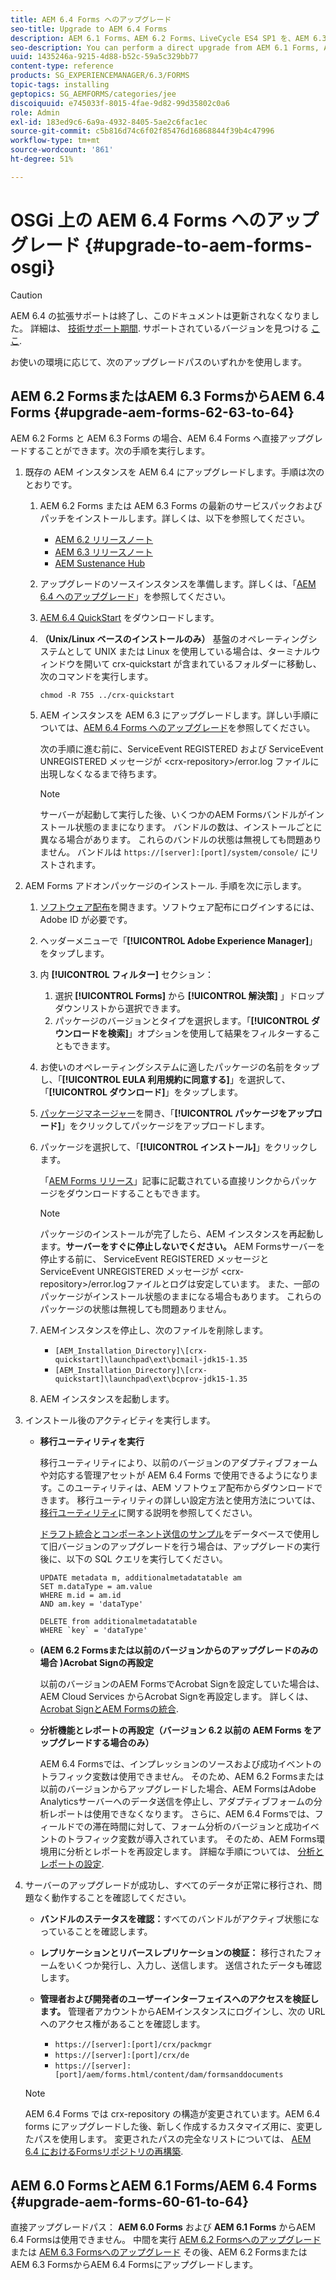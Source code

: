 ```yaml
---
title: AEM 6.4 Forms へのアップグレード
seo-title: Upgrade to AEM 6.4 Forms
description: AEM 6.1 Forms、AEM 6.2 Forms、LiveCycle ES4 SP1 を、AEM 6.3 Forms に直接アップグレードすることができます。
seo-description: You can perform a direct upgrade from AEM 6.1 Forms, AEM 6.2 Forms, and LiveCycle ES4 SP1 to AEM 6.3 Forms.
uuid: 1435246a-9215-4d88-b52c-59a5c329bb77
content-type: reference
products: SG_EXPERIENCEMANAGER/6.3/FORMS
topic-tags: installing
geptopics: SG_AEMFORMS/categories/jee
discoiquuid: e745033f-8015-4fae-9d82-99d35802c0a6
role: Admin
exl-id: 183ed9c6-6a9a-4932-8405-5ae2c6fac1ec
source-git-commit: c5b816d74c6f02f85476d16868844f39b4c47996
workflow-type: tm+mt
source-wordcount: '861'
ht-degree: 51%

---
```


# OSGi 上の AEM 6.4 Forms へのアップグレード {#upgrade-to-aem-forms-osgi}

>[!CAUTION]
>
>AEM 6.4 の拡張サポートは終了し、このドキュメントは更新されなくなりました。 詳細は、 [技術サポート期間](https://helpx.adobe.com/jp/support/programs/eol-matrix.html). サポートされているバージョンを見つける [ここ](https://experienceleague.adobe.com/docs/?lang=ja).

お使いの環境に応じて、次のアップグレードパスのいずれかを使用します。

## AEM 6.2 FormsまたはAEM 6.3 FormsからAEM 6.4 Forms {#upgrade-aem-forms-62-63-to-64}

AEM 6.2 Forms と AEM 6.3 Forms の場合、AEM 6.4 Forms へ直接アップグレードすることができます。次の手順を実行します。

1. 既存の AEM インスタンスを AEM 6.4 にアップグレードします。手順は次のとおりです。

   1. AEM 6.2 Forms または AEM 6.3 Forms の最新のサービスパックおよびパッチをインストールします。詳しくは、以下を参照してください。

      * [AEM 6.2 リリースノート](https://helpx.adobe.com/jp/experience-manager/6-2/release-notes.html)
      * [AEM 6.3 リリースノート](https://helpx.adobe.com/jp/experience-manager/6-3/release-notes.html)
      * [AEM Sustenance Hub](https://helpx.adobe.com/jp/experience-manager/aem-releases-updates.html)
   1. アップグレードのソースインスタンスを準備します。詳しくは、「[AEM 6.4 へのアップグレード](/help/sites-deploying/upgrade.md#preparing%20the%20source%20instance)」を参照してください。
   1. [AEM 6.4 QuickStart](/help/sites-deploying/deploy.md#getting%20the%20software) をダウンロードします。
   1. **（Unix/Linux ベースのインストールのみ）** 基盤のオペレーティングシステムとして UNIX または Linux を使用している場合は、ターミナルウィンドウを開いて crx-quickstart が含まれているフォルダーに移動し、次のコマンドを実行します。

      `chmod -R 755 ../crx-quickstart`

   1. AEM インスタンスを AEM 6.3 にアップグレードします。詳しい手順については、[AEM 6.4 Forms へのアップグレード](/help/sites-deploying/upgrade.md)を参照してください。

      次の手順に進む前に、ServiceEvent REGISTERED および ServiceEvent UNREGISTERED メッセージが &lt;crx-repository>/error.log ファイルに出現しなくなるまで待ちます。

      >[!NOTE]
      >
      >サーバーが起動して実行した後、いくつかのAEM Formsバンドルがインストール状態のままになります。 バンドルの数は、インストールごとに異なる場合があります。 これらのバンドルの状態は無視しても問題ありません。 バンドルは `https://[server]:[port]/system/console/` にリストされます。


1. AEM Forms アドオンパッケージのインストール. 手順を次に示します。

   1. [ソフトウェア配布](https://experience.adobe.com/downloads)を開きます。ソフトウェア配布にログインするには、Adobe ID が必要です。
   1. ヘッダーメニューで「**[!UICONTROL Adobe Experience Manager]**」をタップします。
   1. 内 **[!UICONTROL フィルター]** セクション：
      1. 選択 **[!UICONTROL Forms]** から **[!UICONTROL 解決策]** 」ドロップダウンリストから選択できます。
      1. パッケージのバージョンとタイプを選択します。「**[!UICONTROL ダウンロードを検索]**」オプションを使用して結果をフィルターすることもできます。
   1. お使いのオペレーティングシステムに適したパッケージの名前をタップし、「**[!UICONTROL EULA 利用規約に同意する]**」を選択して、「**[!UICONTROL ダウンロード]**」をタップします。
   1. [パッケージマネージャー](https://experienceleague.adobe.com/docs/experience-manager-65/administering/contentmanagement/package-manager.html?lang=ja)を開き、「**[!UICONTROL パッケージをアップロード]**」をクリックしてパッケージをアップロードします。
   1. パッケージを選択して、「**[!UICONTROL インストール]**」をクリックします。

      「[AEM Forms リリース](https://helpx.adobe.com/jp/aem-forms/kb/aem-forms-releases.html)」記事に記載されている直接リンクからパッケージをダウンロードすることもできます。

      >[!NOTE]
      >
      >パッケージのインストールが完了したら、AEM インスタンスを再起動します。**サーバーをすぐに停止しないでください。** AEM Formsサーバーを停止する前に、 ServiceEvent REGISTERED メッセージと ServiceEvent UNREGISTERED メッセージが &lt;crx-repository>/error.logファイルとログは安定しています。 また、一部のパッケージがインストール状態のままになる場合もあります。 これらのパッケージの状態は無視しても問題ありません。

   1. AEMインスタンスを停止し、次のファイルを削除します。

      * `[AEM_Installation_Directory]\[crx-quickstart]\launchpad\ext\bcmail-jdk15-1.35`
      * `[AEM_Installation_Directory]\[crx-quickstart]\launchpad\ext\bcprov-jdk15-1.35`
   1. AEM インスタンスを起動します。


1. インストール後のアクティビティを実行します。

   * **移行ユーティリティを実行**

      移行ユーティリティにより、以前のバージョンのアダプティブフォームや対応する管理アセットが AEM 6.4 Forms で使用できるようになります。このユーティリティは、AEM ソフトウェア配布からダウンロードできます。 移行ユーティリティの詳しい設定方法と使用方法については、[移行ユーティリティ](/help/forms/using/migration-utility.md)に関する説明を参照してください。

      [ドラフト統合とコンポーネント送信のサンプル](integrate-draft-submission-database.md)をデータベースで使用して旧バージョンのアップグレードを行う場合は、アップグレードの実行後に、以下の SQL クエリを実行してください。

      ```
      UPDATE metadata m, additionalmetadatatable am
      SET m.dataType = am.value
      WHERE m.id = am.id
      AND am.key = 'dataType'
      ```

      ```
      DELETE from additionalmetadatatable
      WHERE `key` = 'dataType'
      ```

   * **(AEM 6.2 Formsまたは以前のバージョンからのアップグレードのみの場合 )Acrobat Signの再設定**

      以前のバージョンのAEM FormsでAcrobat Signを設定していた場合は、AEM Cloud Services からAcrobat Signを再設定します。 詳しくは、 [Acrobat SignとAEM Formsの統合](/help/forms/using/adobe-sign-integration-adaptive-forms.md).

   * **分析機能とレポートの再設定（バージョン 6.2 以前の AEM Forms をアップグレードする場合のみ）** 

      AEM 6.4 Formsでは、インプレッションのソースおよび成功イベントのトラフィック変数は使用できません。 そのため、AEM 6.2 Formsまたは以前のバージョンからアップグレードした場合、AEM FormsはAdobe Analyticsサーバーへのデータ送信を停止し、アダプティブフォームの分析レポートは使用できなくなります。 さらに、AEM 6.4 Formsでは、フィールドでの滞在時間に対して、フォーム分析のバージョンと成功イベントのトラフィック変数が導入されています。 そのため、AEM Forms環境用に分析とレポートを再設定します。 詳細な手順については、 [分析とレポートの設定](/help/forms/using/configure-analytics-forms-documents.md).

1. サーバーのアップグレードが成功し、すべてのデータが正常に移行され、問題なく動作することを確認してください。

   * **バンドルのステータスを確認：**&#x200B;すべてのバンドルがアクティブ状態になっていることを確認します。
   * **レプリケーションとリバースレプリケーションの検証：** 移行されたフォームをいくつか発行し、入力し、送信します。 送信されたデータも確認します。
   * **管理者および開発者のユーザーインターフェイスへのアクセスを検証します。** 管理者アカウントからAEMインスタンスにログインし、次の URL へのアクセス権があることを確認します。

      * `https://[server]:[port]/crx/packmgr`
      * `https://[server]:[port]/crx/de`
      * `https://[server]:[port]/aem/forms.html/content/dam/formsanddocuments`

   >[!NOTE]
   AEM 6.4 Forms では crx-repository の構造が変更されています。AEM 6.4 forms にアップグレードした後、新しく作成するカスタマイズ用に、変更したパスを使用します。 変更されたパスの完全なリストについては、 [AEM 6.4 におけるFormsリポジトリの再構築](/help/sites-deploying/forms-repository-restructuring-in-aem-6-4.md).

## AEM 6.0 FormsとAEM 6.1 Forms/AEM 6.4 Forms {#upgrade-aem-forms-60-61-to-64}

直接アップグレードパス： **AEM 6.0 Forms** および **AEM 6.1 Forms** からAEM 6.4 Formsは使用できません。 中間を実行 [AEM 6.2 Formsへのアップグレード](/help/forms/using/upgrade.md) または [AEM 6.3 Formsへのアップグレード](/help/forms/using/upgrade.md) その後、AEM 6.2 FormsまたはAEM 6.3 FormsからAEM 6.4 Formsにアップグレードします。
